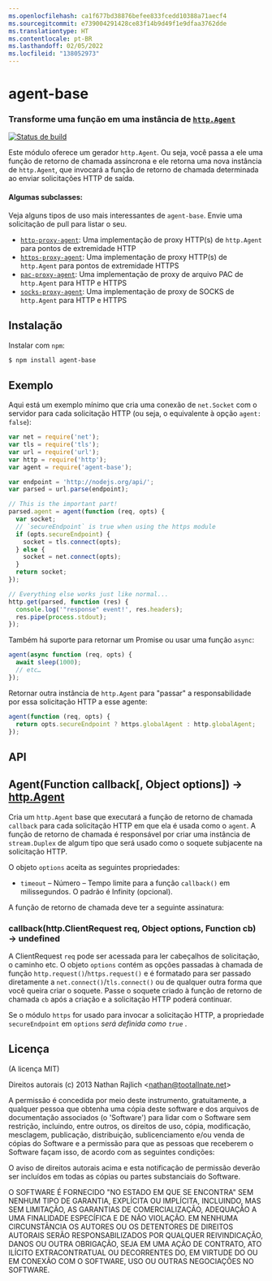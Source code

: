 ```yaml
---
ms.openlocfilehash: ca1f677bd38876befee833fcedd10388a71aecf4
ms.sourcegitcommit: e739004291428ce83f14b9d49f1e9dfaa3762dde
ms.translationtype: HT
ms.contentlocale: pt-BR
ms.lasthandoff: 02/05/2022
ms.locfileid: "138052973"
---
```

<a name="agent-base"></a>agent-base
==========
### <a name="turn-a-function-into-an-httpagenthttpagent-instance"></a>Transforme uma função em uma instância de [`http.Agent`][http.Agent]
[![Status de build](https://github.com/TooTallNate/node-agent-base/workflows/Node%20CI/badge.svg)](https://github.com/TooTallNate/node-agent-base/actions?workflow=Node+CI)

Este módulo oferece um gerador `http.Agent`. Ou seja, você passa a ele uma função de retorno de chamada assíncrona e ele retorna uma nova instância de `http.Agent`, que invocará a função de retorno de chamada determinada ao enviar solicitações HTTP de saída.

#### <a name="some-subclasses"></a>Algumas subclasses:

Veja alguns tipos de uso mais interessantes de `agent-base`.
Envie uma solicitação de pull para listar o seu.

 * [`http-proxy-agent`][http-proxy-agent]: Uma implementação de proxy HTTP(s) de `http.Agent` para pontos de extremidade HTTP
 * [`https-proxy-agent`][https-proxy-agent]: Uma implementação de proxy HTTP(s) de `http.Agent` para pontos de extremidade HTTPS
 * [`pac-proxy-agent`][pac-proxy-agent]: Uma implementação de proxy de arquivo PAC de `http.Agent` para HTTP e HTTPS
 * [`socks-proxy-agent`][socks-proxy-agent]: Uma implementação de proxy de SOCKS de `http.Agent` para HTTP e HTTPS


<a name="installation"></a>Instalação
------------

Instalar com `npm`:

``` bash
$ npm install agent-base
```


<a name="example"></a>Exemplo
-------

Aqui está um exemplo mínimo que cria uma conexão de `net.Socket` com o servidor para cada solicitação HTTP (ou seja, o equivalente à opção `agent: false`):

```js
var net = require('net');
var tls = require('tls');
var url = require('url');
var http = require('http');
var agent = require('agent-base');

var endpoint = 'http://nodejs.org/api/';
var parsed = url.parse(endpoint);

// This is the important part!
parsed.agent = agent(function (req, opts) {
  var socket;
  // `secureEndpoint` is true when using the https module
  if (opts.secureEndpoint) {
    socket = tls.connect(opts);
  } else {
    socket = net.connect(opts);
  }
  return socket;
});

// Everything else works just like normal...
http.get(parsed, function (res) {
  console.log('"response" event!', res.headers);
  res.pipe(process.stdout);
});
```

Também há suporte para retornar um Promise ou usar uma função `async`:

```js
agent(async function (req, opts) {
  await sleep(1000);
  // etc…
});
```

Retornar outra instância de `http.Agent` para "passar" a responsabilidade por essa solicitação HTTP a esse agente:

```js
agent(function (req, opts) {
  return opts.secureEndpoint ? https.globalAgent : http.globalAgent;
});
```


<a name="api"></a>API
---

## <a name="agentfunction-callback-object-options--httpagent"></a>Agent(Function callback[, Object options]) → [http.Agent][]

Cria um `http.Agent` base que executará a função de retorno de chamada `callback` para cada solicitação HTTP em que ela é usada como o `agent`. A função de retorno de chamada é responsável por criar uma instância de `stream.Duplex` de algum tipo que será usado como o soquete subjacente na solicitação HTTP.

O objeto `options` aceita as seguintes propriedades:

  * `timeout` – Número – Tempo limite para a função `callback()` em milissegundos. O padrão é Infinity (opcional).

A função de retorno de chamada deve ter a seguinte assinatura:

### <a name="callbackhttpclientrequest-req-object-options-function-cb--undefined"></a>callback(http.ClientRequest req, Object options, Function cb) → undefined

A ClientRequest `req` pode ser acessada para ler cabeçalhos de solicitação, o caminho etc. O objeto `options` contém as opções passadas à chamada de função `http.request()`/`https.request()` e é formatado para ser passado diretamente a `net.connect()`/`tls.connect()` ou de qualquer outra forma que você queira criar o soquete. Passe o soquete criado à função de retorno de chamada `cb` após a criação e a solicitação HTTP poderá continuar.

Se o módulo `https` for usado para invocar a solicitação HTTP, a propriedade `secureEndpoint` em `options` _será definida como `true`_ .


<a name="license"></a>Licença
-------

(A licença MIT)

Direitos autorais (c) 2013 Nathan Rajlich &lt;nathan@tootallnate.net&gt;

A permissão é concedida por meio deste instrumento, gratuitamente, a qualquer pessoa que obtenha uma cópia deste software e dos arquivos de documentação associados (o 'Software') para lidar com o Software sem restrição, incluindo, entre outros, os direitos de uso, cópia, modificação, mesclagem, publicação, distribuição, sublicenciamento e/ou venda de cópias do Software e a permissão para que as pessoas que receberem o Software façam isso, de acordo com as seguintes condições:

O aviso de direitos autorais acima e esta notificação de permissão deverão ser incluídos em todas as cópias ou partes substanciais do Software.

O SOFTWARE É FORNECIDO "NO ESTADO EM QUE SE ENCONTRA" SEM NENHUM TIPO DE GARANTIA, EXPLÍCITA OU IMPLÍCITA, INCLUINDO, MAS SEM LIMITAÇÃO, AS GARANTIAS DE COMERCIALIZAÇÃO, ADEQUAÇÃO A UMA FINALIDADE ESPECÍFICA E DE NÃO VIOLAÇÃO.
EM NENHUMA CIRCUNSTÂNCIA OS AUTORES OU OS DETENTORES DE DIREITOS AUTORAIS SERÃO RESPONSABILIZADOS POR QUALQUER REIVINDICAÇÃO, DANOS OU OUTRA OBRIGAÇÃO, SEJA EM UMA AÇÃO DE CONTRATO, ATO ILÍCITO EXTRACONTRATUAL OU DECORRENTES DO, EM VIRTUDE DO OU EM CONEXÃO COM O SOFTWARE, USO OU OUTRAS NEGOCIAÇÕES NO SOFTWARE.

[http-proxy-agent]: https://github.com/TooTallNate/node-http-proxy-agent
[https-proxy-agent]: https://github.com/TooTallNate/node-https-proxy-agent
[pac-proxy-agent]: https://github.com/TooTallNate/node-pac-proxy-agent
[socks-proxy-agent]: https://github.com/TooTallNate/node-socks-proxy-agent
[http.Agent]: https://nodejs.org/api/http.html#http_class_http_agent
